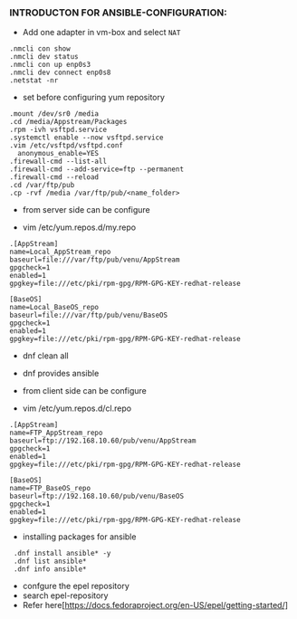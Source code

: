 ### INTRODUCTON FOR ANSIBLE-CONFIGURATION:

* Add one adapter in vm-box and select `NAT` 

 ```
 .nmcli con show
 .nmcli dev status
 .nmcli con up enp0s3
 .nmcli dev connect enp0s8
 .netstat -nr
 ```
* set before configuring yum repository
 ```
 .mount /dev/sr0 /media
 .cd /media/Appstream/Packages
 .rpm -ivh vsftpd.service
 .systemctl enable --now vsftpd.service
 .vim /etc/vsftpd/vsftpd.conf
   anonymous_enable=YES
 .firewall-cmd --list-all  
 .firewall-cmd --add-service=ftp --permanent
 .firewall-cmd --reload
 .cd /var/ftp/pub
 .cp -rvf /media /var/ftp/pub/<name_folder>
 ```
* from server side can be configure

* vim /etc/yum.repos.d/my.repo
 ```
 .[AppStream]
name=Local_AppStream_repo
baseurl=file:///var/ftp/pub/venu/AppStream
gpgcheck=1
enabled=1
gpgkey=file:///etc/pki/rpm-gpg/RPM-GPG-KEY-redhat-release

[BaseOS]
name=Local_BaseOS_repo
baseurl=file:///var/ftp/pub/venu/BaseOS
gpgcheck=1
enabled=1
gpgkey=file:///etc/pki/rpm-gpg/RPM-GPG-KEY-redhat-release

 ```
* dnf clean all
* dnf provides ansible

* from client side can be configure

* vim /etc/yum.repos.d/cl.repo
 ```
 .[AppStream]
name=FTP_AppStream_repo
baseurl=ftp://192.168.10.60/pub/venu/AppStream
gpgcheck=1
enabled=1
gpgkey=file:///etc/pki/rpm-gpg/RPM-GPG-KEY-redhat-release

[BaseOS]
name=FTP_BaseOS_repo
baseurl=ftp://192.168.10.60/pub/venu/BaseOS
gpgcheck=1
enabled=1
gpgkey=file:///etc/pki/rpm-gpg/RPM-GPG-KEY-redhat-release

 ```  
* installing packages for ansible
 ``` 
  .dnf install ansible* -y
  .dnf list ansible*
  .dnf info ansible*
 ```
* confgure the epel repository
* search epel-repository
* Refer here[https://docs.fedoraproject.org/en-US/epel/getting-started/] 

